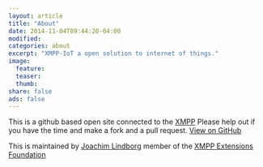```yaml
---
layout: article
title: "About"
date: 2014-11-04T09:44:20-04:00
modified:
categories: about
excerpt: "XMPP-IoT a open solution to internet of things."
image:
  feature:
  teaser:
  thumb:
share: false
ads: false
---
```


This is a github based open site connected to the
[XMPP](http://xmpp.org/) Please help out if you have the time and make
a fork and a pull request. <a href="https://github.com/xmpp-iot/xmpp-iot.github.io" class="btn">View on GitHub</a>

This is maintained by [Joachim Lindborg](http://lsys.se/)  member of the  [XMPP Extensions Foundation](http://xmpp.org/about-xmpp/xsf/xsf-member-list/)
